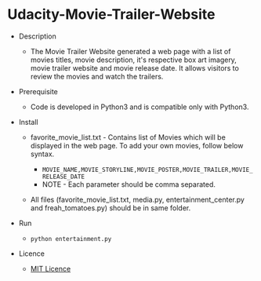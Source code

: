 # Udacity-Movie-Trailer-Website

* Description
  * The Movie Trailer Website generated a web page with a list of movies titles, movie description, it's respective box art imagery, movie trailer website and movie release date. It allows visitors to review the movies and watch the trailers.
  
* Prerequisite
  * Code is developed in Python3 and is compatible only with Python3.

* Install
  * favorite_movie_list.txt - Contains list of Movies which will be displayed in the web page. To add your own movies, follow below syntax.
    * `MOVIE_NAME,MOVIE_STORYLINE,MOVIE_POSTER,MOVIE_TRAILER,MOVIE_RELEASE_DATE`
    * NOTE - Each parameter should be comma separated.
  
  * All files (favorite_movie_list.txt, media.py, entertainment_center.py and freah_tomatoes.py) should be in same folder.
  
* Run
  * `python entertainment.py`

* Licence
  * [MIT Licence](https://github.com/kaushikdivya/Udacity-Movie-Trailer-Website/blob/master/LICENSE)
